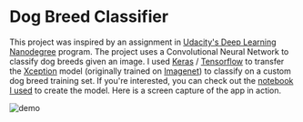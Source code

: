 # Dog Breed Classifier

This project was inspired by an assignment in [Udacity's Deep Learning Nanodegree](https://www.udacity.com/course/deep-learning-nanodegree-foundation--nd101) program. The project uses a Convolutional Neural Network to classify dog breeds given an image. I used [Keras](https://keras.io/) / [Tensorflow](https://www.tensorflow.org/) to transfer the [Xception](https://keras.io/applications/#xception) model (originally trained on [Imagenet](http://www.image-net.org/)) to classify on a custom dog breed training set. If you're interested, you can check out the [notebook I used](./CreateModel.ipynb) to create the model. Here is a screen capture of the app in action.

![demo](demo.gif)
